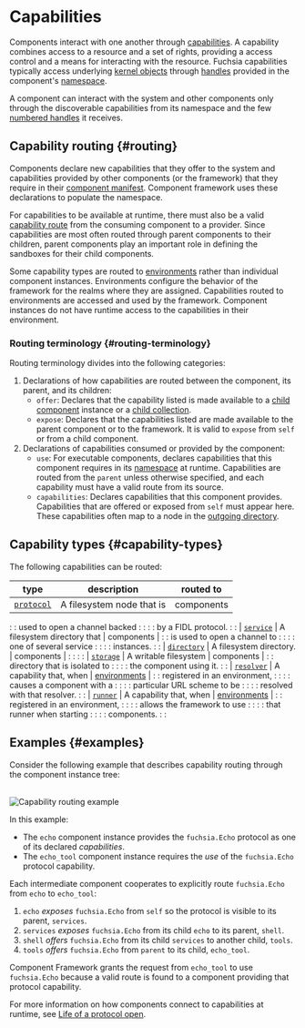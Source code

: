 # Capabilities

Components interact with one another through [capabilities][glossary.capability].
A capability combines access to a resource and a set of rights, providing a
access control and a means for interacting with the resource. Fuchsia
capabilities typically access underlying [kernel objects][glossary.kernel-object]
through [handles][glossary.handle] provided in the component's
[namespace][glossary.namespace].

A component can interact with the system and other components only through the
discoverable capabilities from its namespace and the few
[numbered handles][src-processargs] it receives.

## Capability routing {#routing}

Components declare new capabilities that they offer to the system and
capabilities provided by other components (or the framework) that they require
in their [component manifest][doc-component-manifest]. Component framework uses
these declarations to populate the namespace.

For capabilities to be available at runtime, there must also be a valid
[capability route][glossary.capability-routing] from the consuming component to
a provider. Since capabilities are most often routed through parent components
to their children, parent components play an important role in defining the
sandboxes for their child components.

Some capability types are routed to [environments][glossary.environment] rather
than individual component instances. Environments configure the behavior of
the framework for the realms where they are assigned. Capabilities routed to
environments are accessed and used by the framework. Component instances do not
have runtime access to the capabilities in their environment.

### Routing terminology {#routing-terminology}

Routing terminology divides into the following categories:

1.  Declarations of how capabilities are routed between the component, its
    parent, and its children:
    -   `offer`: Declares that the capability listed is made available to a
        [child component][doc-children] instance or a
        [child collection][doc-collections].
    -   `expose`: Declares that the capabilities listed are made available to
        the parent component or to the framework. It is valid to `expose` from
        `self` or from a child component.
1.  Declarations of capabilities consumed or provided by the component:
    -   `use`: For executable components, declares capabilities that this
        component requires in its [namespace][glossary.namespace] at runtime.
        Capabilities are routed from the `parent` unless otherwise specified,
        and each capability must have a valid route from its source.
    -   `capabilities`: Declares capabilities that this component provides.
        Capabilities that are offered or exposed from `self` must appear here.
        These capabilities often map to a node in the
        [outgoing directory][glossary.outgoing-directory].

## Capability types {#capability-types}

The following capabilities can be routed:

| type                                 | description                   | routed to                         |
| ------------------------------------ | ----------------------------- | --------------------------------- |
| [`protocol`][capability-protocol]    | A filesystem node that is     | components                        |
:                                      : used to open a channel backed :                                   :
:                                      : by a FIDL protocol.           :                                   :
| [`service`][capability-service]      | A filesystem directory that   | components                        |
:                                      : is used to open a channel to  :                                   :
:                                      : one of several service        :                                   :
:                                      : instances.                    :                                   :
| [`directory`][capability-directory]  | A filesystem directory.       | components                        |
:                                      :                               :                                   :
| [`storage`][capability-storage]      | A writable filesystem         | components                        |
:                                      : directory that is isolated to :                                   :
:                                      : the component using it.       :                                   :
| [`resolver`][capability-resolver]    | A capability that, when       | [environments][doc-environments]  |
:                                      : registered in an environment, :                                   :
:                                      : causes a component with a     :                                   :
:                                      : particular URL scheme to be   :                                   :
:                                      : resolved with that resolver.  :                                   :
| [`runner`][capability-runner]        | A capability that, when       | [environments][doc-environments]  |
:                                      : registered in an environment, :                                   :
:                                      : allows the framework to use   :                                   :
:                                      : that runner when starting     :                                   :
:                                      : components.                   :                                   :

## Examples {#examples}

Consider the following example that describes capability routing through the
component instance tree:

<br>![Capability routing example](/concepts/components/v2/images/capability_routing_example.png)<br>

In this example:

-   The `echo` component instance provides the `fuchsia.Echo` protocol as one
    of its declared *capabilities*.
-   The `echo_tool` component instance requires the *use* of the
    `fuchsia.Echo` protocol capability.

Each intermediate component cooperates to explicitly route `fuchsia.Echo`
from `echo` to `echo_tool`:

1.  `echo` *exposes* `fuchsia.Echo` from `self` so the protocol is visible to
    its parent, `services`.
1.  `services` *exposes* `fuchsia.Echo` from its child `echo` to its parent,
    `shell`.
1.  `shell` *offers* `fuchsia.Echo` from its child `services` to another child,
    `tools`.
1.  `tools` *offers* `fuchsia.Echo` from `parent` to its child, `echo_tool`.

Component Framework grants the request from `echo_tool` to use `fuchsia.Echo`
because a valid route is found to a component providing that protocol capability.

For more information on how components connect to capabilities at runtime, see
[Life of a protocol open][doc-protocol-open].

[capability-protocol]: /concepts/components/v2/capabilities/protocol.md
[capability-service]: /concepts/components/v2/capabilities/service.md
[capability-directory]: /concepts/components/v2/capabilities/directory.md
[capability-storage]: /concepts/components/v2/capabilities/storage.md
[capability-resolver]: /concepts/components/v2/capabilities/resolvers.md
[capability-runner]: /concepts/components/v2/capabilities/runners.md
[doc-children]: /concepts/components/v2/realms.md##child-component-instances
[doc-collections]: /concepts/components/v2/realms.md#collections
[doc-component-manifest]: /concepts/components/v2/component_manifests.md
[doc-environments]: /concepts/components/v2/environments.md
[doc-outgoing-directory]: /concepts/packages/system.md#outgoing_directory
[doc-protocol-open]: /concepts/components/v2/capabilities/life_of_a_protocol_open.md
[doc-resolvers]: /concepts/components/v2/capabilities/resolvers.md
[glossary.capability]: /glossary#capability
[glossary.capability-routing]: /glossary#capability-routing
[glossary.child]: /glossary#child-component-instance
[glossary.component]: /glossary#component
[glossary.environment]: /glossary#environment
[glossary.handle]: /glossary#handle
[glossary.kernel-object]: /glossary#kernel-object
[glossary.namespace]: /glossary#namespace
[glossary.outgoing-directory]: /glossary/README.md#outgoing-directory
[glossary.parent]: /glossary#parent-component-instance
[src-processargs]: /zircon/system/public/zircon/processargs.h
